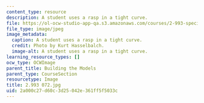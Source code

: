 ```yaml
---
content_type: resource
description: A student uses a rasp in a tight curve.
file: https://ol-ocw-studio-app-qa.s3.amazonaws.com/courses/2-993-special-topics-in-mechanical-engineering-the-art-and-science-of-boat-design-january-iap-2007/2a000c27d60c3d25042e361ff5f5033c_2993072.jpg
file_type: image/jpeg
image_metadata:
  caption: A student uses a rasp in a tight curve.
  credit: Photo by Kurt Hasselbalch.
  image-alt: A student uses a rasp in a tight curve.
learning_resource_types: []
ocw_type: OCWImage
parent_title: Building the Models
parent_type: CourseSection
resourcetype: Image
title: 2.993 072.jpg
uid: 2a000c27-d60c-3d25-042e-361ff5f5033c
---
```

